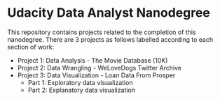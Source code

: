 # Udacity Data Analyst Nanodegree

This repository contains projects related to the completion of this nanodegree. There are 3 projects as follows labelled according to each section of work:

* Project 1: Data Analysis - The Movie Database (10K)
* Project 2: Data Wrangling - WeLoveDogs Twitter Archive
* Project 3: Data Visualization - Loan Data From Prosper
  *   Part 1: Exploratory data visualization
  *   Part 2: Explanatory data visualization
